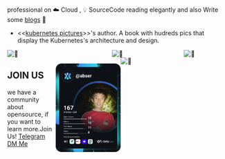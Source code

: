 professional on ☁️ Cloud , 💡 SourceCode reading elegantly and also Write some [blogs](https://yuque.com/abser) 🌈

- <<[kubernetes pictures](https://www.yuque.com/abser/kubernetes)>>'s author. A book with hudreds pics that display the Kubernetes's architecture and design.

[<img align="left" width="48%" alt="🦑" src="https://gist.github.com/abserari/1c4d246483b38189cd593663b16810ab/raw/general.svg">](#)

[<img align="right" width="19%" alt="🦑" src="https://count.getloli.com/get/@:abserari?theme=rule34">](#)
[<img align="right" width="48%" alt="🦑" src="https://gist.github.com/abserari/1c4d246483b38189cd593663b16810ab/raw/activities.svg">](https://hashnode.abser.top)


<img width="100%" height="30" alt="🦑" src="https://gist.githubusercontent.com/lowlighter/3c6eaedf50273adfb7a510822672f570/raw/placeholder.svg"> 


<!-- 
<p  align="center">
<img src="https://visitor-badge.laobi.icu/badge?page_id=abserari" alt="my visitor badges"/>
<img src="https://komarev.com/ghpvc/?username=abserari&label=my wife visitors" alt="my wife's github visitor badge"/> 
</p>
-->


<p  align="center">
  <a href="https://app.daily.dev/abser"><img  align="right" src="https://github.com/abserari/abserari/blob/master/devcard.svg" width="150" alt="Abser Ari's Dev Card"/></a>

</p>

## JOIN US
we have a community about opensource, if you want to learn more.Join Us!
<a rel="me" href="https://t.me/abserari">Telegram DM Me</a>
